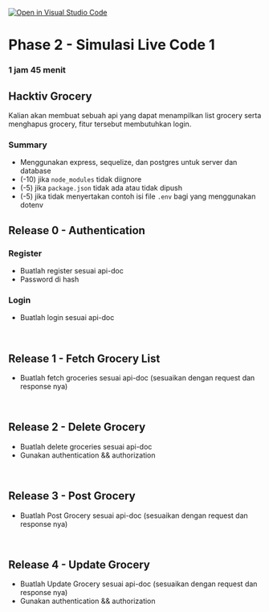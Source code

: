[![Open in Visual Studio Code](https://classroom.github.com/assets/open-in-vscode-718a45dd9cf7e7f842a935f5ebbe5719a5e09af4491e668f4dbf3b35d5cca122.svg)](https://classroom.github.com/online_ide?assignment_repo_id=12361711&assignment_repo_type=AssignmentRepo)

# Phase 2 - Simulasi Live Code 1

### 1 jam 45 menit

## Hacktiv Grocery

Kalian akan membuat sebuah api yang dapat menampilkan list grocery serta menghapus grocery, fitur tersebut membutuhkan login.

### Summary

- Menggunakan express, sequelize, dan postgres untuk server dan database
- (-10) jika `node_modules` tidak diignore
- (-5) jika `package.json` tidak ada atau tidak dipush
- (-5) jika tidak menyertakan contoh isi file `.env` bagi yang menggunakan dotenv

## Release 0 - Authentication

### Register

- Buatlah register sesuai api-doc
- Password di hash

### Login

- Buatlah login sesuai api-doc

&nbsp;

## Release 1 - Fetch Grocery List

- Buatlah fetch groceries sesuai api-doc (sesuaikan dengan request dan response nya)

&nbsp;

## Release 2 - Delete Grocery

- Buatlah delete groceries sesuai api-doc
- Gunakan authentication && authorization

&nbsp;

## Release 3 - Post Grocery

- Buatlah Post Grocery sesuai api-doc (sesuaikan dengan request dan response nya)

&nbsp;

## Release 4 - Update Grocery

- Buatlah Update Grocery sesuai api-doc (sesuaikan dengan request dan response nya)
- Gunakan authentication && authorization
